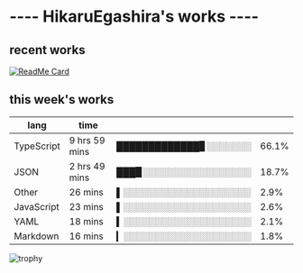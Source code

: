 # ---- HikaruEgashira's works ----

## recent works

[![ReadMe Card](https://github-readme-stats.vercel.app/api/pin/?username=twin-te&repo=twinte-front)](https://github.com/twin-te/twinte-front)

## this week's works

| lang        | time           |                       |        |
| ----------- | -------------- | --------------------- | ------ |
| TypeScript  | 9 hrs 59 mins  | █████████████▊░░░░░░░ |  66.1% |
| JSON        | 2 hrs 49 mins  | ███▉░░░░░░░░░░░░░░░░░ |  18.7% |
| Other       | 26 mins        | ▌░░░░░░░░░░░░░░░░░░░░ |   2.9% |
| JavaScript  | 23 mins        | ▌░░░░░░░░░░░░░░░░░░░░ |   2.6% |
| YAML        | 18 mins        | ▍░░░░░░░░░░░░░░░░░░░░ |   2.1% |
| Markdown    | 16 mins        | ▎░░░░░░░░░░░░░░░░░░░░ |   1.8% |

![trophy](https://github-profile-trophy.vercel.app/?username=HikaruEgashira&theme=flat)
